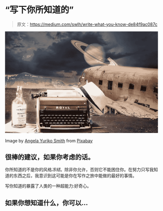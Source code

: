 # “写下你所知道的”

> 原文：<https://medium.com/swlh/write-what-you-know-de84f9ac087c>

![](img/93db97b81dceaa209946518e50234f0f.png)

Image by [Angela Yuriko Smith](https://pixabay.com/users/Angela_Yuriko_Smith-6341455/?utm_source=link-attribution&utm_medium=referral&utm_campaign=image&utm_content=2849848) from [Pixabay](https://pixabay.com/?utm_source=link-attribution&utm_medium=referral&utm_campaign=image&utm_content=2849848)

## 很棒的建议，如果你考虑的话。

你所知道的不是你的风格*冻结*。除非你允许，否则它不能困住你。在努力只写我知道的东西之后，我意识到这可能是你在写作之旅中能做的最好的事情。

写你知道的暴露了人类的一种超能力:好奇心。

## 如果你想知道什么，你可以…